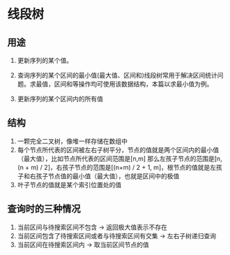 # 线段树

## 用途

1. 更新序列的某个值。

2. 查询序列的某个区间的最小值(最大值、区间和)线段树常用于解决区间统计问题。求最值，区间和等操作均可使用该数据结构，本篇以求最小值为例。

3. 更新序列的某个区间内的所有值

## 结构

1. 一颗完全二叉树，像堆一样存储在数组中  
2. 每个节点所代表的区间被左右子树平分，节点的值就是两个区间内的最小值（最大值），比如节点所代表的区间范围是[n,m] 那么左孩子节点的范围是[n, (n + m) / 2]，右孩子节点的范围是[(n+m) / 2 + 1, m]，根节点的值就是左孩子和右孩子节点值的最小值（最大值），也就是区间中的极值
3. 叶子节点的值就是某个索引位置处的值

## 查询时的三种情况

1. 当前区间与待搜索区间不包含  -> 返回极大值表示不存在
2. 当前区间包含了待搜索区间或者与待搜索区间有交集 -> 左右子树递归查询
3. 当前区间在待搜索区间内 -> 取当前区间节点的值